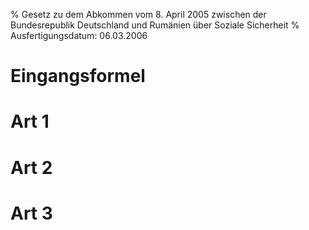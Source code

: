 % Gesetz zu dem Abkommen vom 8. April 2005 zwischen der Bundesrepublik Deutschland und Rumänien über Soziale Sicherheit
% Ausfertigungsdatum: 06.03.2006
 
# Eingangsformel

# Art 1

# Art 2

# Art 3
